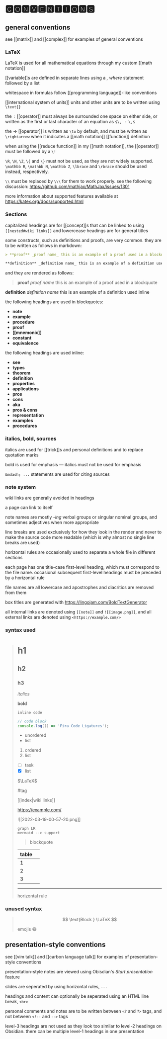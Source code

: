 # 🅲🅾🅽🆅🅴🅽🆃🅸🅾🅽🆂

## general conventions

see [[matrix]] and [[complex]] for examples of general conventions

### LaTeX

LaTeX is used for all mathematical equations through my custom [[math notation]]

[[variable]]s are defined in separate lines using a _, where_ statement followed by a list

whitespace in formulas follow [[programming language]]-like conventions

[[international system of units]] units and other units are to be written using `\text{}`

the $\, : \,$ [[operator]] must always be surrounded one space on either side, or written as the first or last character of an equation as `$\, : \,$`

the $\rightarrow$ [[operator]] is written as `\to` by default, and must be written as `\rightarrow` when it indicates a [[math notation]] [[function]] definition

when using the [[reduce function]] in my [[math notation]], the [[operator]] must be followed by a `\! `

`\R`, `\N`, `\Z`, `\{` and `\}` must not be used, as they are not widely supported. `\mathbb R`, `\mathbb N`, `\mathbb Z`, `\lbrace` and `\rbrace` should be used instead, respectively.

`\\` must be replaced by `\\\` for them to work properly. see the following discussion: <https://github.com/mathjax/MathJax/issues/1301>

more information about supported features available at <https://katex.org/docs/supported.html>

### Sections

capitalized headings are for [[concept]]s that can be linked to using `[[nested#wiki links]]` and lowercease headings are for general titles

some constructs, such as definitions and proofs, are very common. they are to be written as follows in markdown:

```md
> **proof** _proof name_ this is an example of a proof used in a blockquote

**definition** _definition name_ this is an example of a definition used inline
```

and they are rendered as follows:

> **proof** _proof name_ this is an example of a proof used in a blockquote

**definition** _definition name_ this is an example of a definition used inline

the following headings are used in blockquotes:

- **note**
- **example**
- **procedure**
- **proof**
- **[[mnemonic]]**
- **constant**
- **equivalence**

the following headings are used inline:

- **see**
- **types**
- **theorem**
- **definition**
- **properties**
- **applications**
- **pros**
- **cons**
- **aka**
- **pros & cons**
- **representation**
- **examples**
- **procedures**

### italics, bold, sources

italics are used for [[trick]]s and personal definitions and to replace quotation marks

bold is used for emphasis &mdash; italics must not be used for emphasis

`&mdash; ...` statements are used for citing sources

### note system

wiki links are generally avoided in headings

a page can link to itself

note names are mostly _-ing_ verbal groups or singular nominal groups, and sometimes adjectives when more appropriate

line breaks are used exclusively for how they look in the render and never to make the source code more readable (which is why almost no single line breaks are used)

horizontal rules are occasionally used to separate a whole file in different sections

each page has one title-case first-level heading, which must correspond to the file name. occasional subsequent first-level headings must be preceded by a horizontal rule

file names are all lowercase and apostrophes and diacritics are removed from them

box titles are generated with <https://lingojam.com/BoldTextGenerator>

all internal links are denoted using `[[note]]` and `![[image.png]]`, and all external links are denoted using `<https://example.com/>`

### syntax used

> # h1
>
> ## h2
>
> ### h3
>
> _italics_
>
> **bold**
>
> `inline code`
>
> ```javascript
> // code block
> console.log(() => 'Fira Code Ligatures');
> ```
>
> - unordered
> - list
>
> 1. ordered
> 2. list
>
> - [ ] task
> - [x] list
>
> $\LaTeX$
>
> #tag
>
> [[index|wiki links]]
>
> <https://example.com/>
>
> ![[2022-03-19-00-57-20.png]]
>
> ```mermaid
> graph LR
> mermaid --> support
> ```
>
> > blockquote
>
> | table |     |
> | ----- | --- |
> | 1     |     |
> | 2     |     |
> | 3     |     |
>
> ---
>
> horizontal rule

### unused syntax

> $$
> \text{Block } \LaTeX
> $$
>
> emojis :smile:

## presentation-style conventions

see [[vim talk]] and [[carbon language talk]] for examples of presentation-style conventions

presentation-style notes are viewed using Obisdian's _Start presentation_ feature

slides are seperated by using horizontal rules, `---`

headings and content can optionally be seperated using an HTML line break, `<br>`

personal comments and notes are to be written between `<?` and `?>` tags, and not between `<!--` and `-->` tags

level-3 headings are not used as they look too similar to level-2 headings on Obsidian. there can be multiple level-1 headings in one presentation
